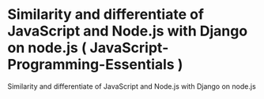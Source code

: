 # Similarity and differentiate of JavaScript and Node.js with Django on node.js ( JavaScript-Programming-Essentials )
Similarity and differentiate of JavaScript and Node.js with Django on node.js


